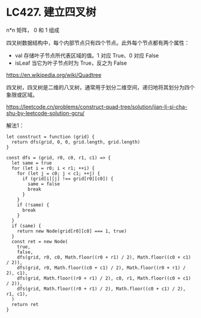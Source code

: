 # LC427. 建立四叉树

n*n 矩阵， 0 和 1 组成

四叉树数据结构中，每个内部节点只有四个节点。此外每个节点都有两个属性：

- val 存储叶子节点所代表区域的值。1 对应 True、0 对应 False
- isLeaf 当它为叶子节点时为 True，反之为 False

https://en.wikipedia.org/wiki/Quadtree

四叉树，四叉树是二维的八叉树，通常用于划分二维空间，递归地将其划分为四个象限或区域。

https://leetcode.cn/problems/construct-quad-tree/solution/jian-li-si-cha-shu-by-leetcode-solution-gcru/

解法1：

```
let construct = function (grid) {
  return dfs(grid, 0, 0, grid.length, grid.length)
}

const dfs = (grid, r0, c0, r1, c1) => {
  let same = true
  for (let i = r0; i < r1; ++i) {
    for (let j = c0; j < c1; ++j) {
      if (grid[i][j] !== grid[r0][c0]) {
        same = false
        break
      }
    }
    if (!same) {
      break
    }
  }
  if (same) {
    return new Node(grid[r0][c0] === 1, true)
  }
  const ret = new Node(
    true,
    false,
    dfs(grid, r0, c0, Math.floor((r0 + r1) / 2), Math.floor((c0 + c1) / 2)),
    dfs(grid, r0, Math.floor((c0 + c1) / 2), Math.floor((r0 + r1) / 2), c1),
    dfs(grid, Math.floor((r0 + r1) / 2), c0, r1, Math.floor((c0 + c1) / 2)),
    dfs(grid, Math.floor((r0 + r1) / 2), Math.floor((c0 + c1) / 2), r1, c1),
  )
  return ret
}
```
